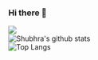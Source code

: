### Hi there 👋
<img align="left" src="https://github-readme-streak-stats.herokuapp.com/?user=shubhraagarwal&theme=dark" /></br>
![Shubhra's github stats](https://github-readme-stats.vercel.app/api?username=shubhraagarwal&show_icons=true&theme=radical&count_private=true)</br>
![Top Langs](https://github-readme-stats.vercel.app/api/top-langs/?username=shubhraagarwal&title_color=ffffff&icon_color=bb2acf&text_color=daf7dc&bg_color=151515&layout=compact&hide=css)

<!--
**shubhraagarwal/shubhraagarwal** is a ✨ _special_ ✨ repository because its `README.md` (this file) appears on your GitHub profile.

Here are some ideas to get you started:

- 🔭 I’m currently working on ...
- 🌱 I’m currently learning ...
- 👯 I’m looking to collaborate on ...
- 🤔 I’m looking for help with ...
- 💬 Ask me about ...
- 📫 How to reach me: ...
- 😄 Pronouns: ...
- ⚡ Fun fact: ...
-->
